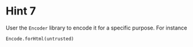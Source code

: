 # Hint 7

User the `Encoder` library to encode it for a specific purpose.
For instance

```xml
Encode.forHtml(untrusted)
```